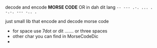 decode and encode **MORSE CODE** OR in dah dit lang `-- --- .-. ... .   -.-. --- -.. .`

just small lib that encode and decode morse code 
- for space use 7dot or dit ....... or three spaces
- other char you can find in MorseCodeDic
-  